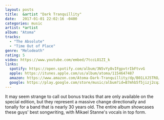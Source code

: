```yaml
---
layout: posts
title:  &artist "Dark Tranquillity"
date:   2017-01-01 22:02:16 -0400
categories: music
artist: *artist
album: "Atoma"
tracks:
  - "The Absolute"
  - "Time Out of Place"
genre: "Melodeath"
rating: 5
video: https://www.youtube.com/embed/7tccLO1ZI_k
links:
  spotify: https://open.spotify.com/album/3N5vYy8vIFgpvtrIbFtvvG
  apple: https://itunes.apple.com/us/album/atoma/1154647487
  amazon: https://www.amazon.com/Atoma-Dark-Tranquillity/dp/B01LXJ5TRO/ref=ice_ac_b_dpb
  google: https://play.google.com/store/music/album?id=B7mhb5f5jizj2cqz6qhdflgykg4&tid=song-Tmvhmgzzwpiyf7c6w3ksslelyf4&hl=en
---
```


It may seem strange to call out bonus tracks that are only available on the special edition, but they represent a massive change directionally and tonally for a band that is nearly 30 years old.  The entire album showcases these guys' best songwriting, with Mikael Stanne's vocals in top form.
